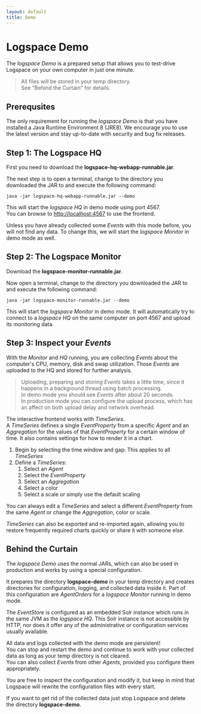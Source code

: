 ```yaml
---
layout: default
title: Demo
---
```



# Logspace Demo
The *logspace Demo* is a prepared setup that allows you to test-drive Logspace on your own computer in just one minute.

>All files will be stored in your temp directory.<br/>
See "Behind the Curtain" for details.

## Prerequsites
The only requirement for running the *logspace Demo* is that you have installed a Java Runtime Environment 8 (JRE8).
We encourage you to use the latest version and stay up-to-date with security and bug fix releases.


## Step 1: The Logspace HQ
First you need to download the **logspace-hq-webapp-runnable.jar**.

The next step is to open a terminal, change to the directory you downloaded the JAR to and execute the following command:

````
java -jar logspace-hq-webapp-runnable.jar --demo
````

This will start the *logspace HQ* in demo mode using port 4567.<br/>
You can browse to [http://localhost:4567](http://localhost:4567) to use the frontend.

Unless you have already collected some *Events* with this mode before, you will not find any data.
To change this, we will start the *logspace Monitor* in demo mode as well.


## Step 2: The Logspace Monitor
Download the **logspace-monitor-runnable.jar**.

Now open a terminal, change to the directory you downloaded the JAR to and execute the following command:

````
java -jar logspace-monitor-runnable.jar --demo
````

This will start the *logspace Monitor* in demo mode.
It will automatically try to connect to a *logspace HQ* on the same computer on port 4567 and upload its monitoring data.


## Step 3: Inspect your *Events*
With the *Monitor* and *HQ* running, you are collecting *Events* about the computer's CPU, memory, disk and swap utilization. Those *Events* are uploaded to the HQ and stored for further analysis.

>Uploading, preparing and storing *Events* takes a little time, since it happens in a background thread using batch processing.<br/>
In demo mode you should see *Events* after about 20 seconds.<br/>
In production mode you can configure the upload process, which has an affect on both upload delay and network overhead.

The interactive frontend works with *TimeSeries*.<br/>
A *TimeSeries* defines a single *EventProperty* from a specific *Agent* and an *Aggregation* for the values of that *EventProperty* for a certain window of time. It also contains settings for how to render it in a chart.

1. Begin by selecting the time window and gap: This applies to all *TimeSeries*
2. Define a *TimeSeries*:
	1. Select an *Agent*
	2. Select the *EventProperty*
	3. Select an *Aggregation*
	4. Select a color
	5. Select a scale or simply use the default scaling

You can always edit a *TimeSeries* and select a different *EventProperty* from the same *Agent* or change the *Aggregation*, color or scale.

*TimeSeries* can also be exported and re-imported again, allowing you to restore frequently required charts quickly or share it with someone else.

## Behind the Curtain

The *logspace Demo* uses the normal JARs, which can also be used in production and works by using a special configuration.

It prepares the directory **logspace-demo** in your temp directory and creates directories for configuration, logging, and collected data inside it. Part of this configuration are *AgentOrders* for a *logspace Monitor* running in demo mode.

The *EventStore* is configured as an embedded Solr instance which runs in the same JVM as the *logspace HQ*. This Solr instance is not accessible by HTTP, nor does it offer any of the administrative or configuration services usually available.

All data and logs collected with the demo mode are persistent!<br/>
You can stop and restart the demo and continue to work with your collected data as long as your temp directory is not cleared.<br/>
You can also collect *Events* from other *Agents*, provided you configure them appropriately.

You are free to inspect the configuration and modify it, but keep in mind that Logspace will rewrite the configuration files with every start.<br/>

If you want to get rid of the collected data just stop Logspace and delete the directory **logspace-demo**.
